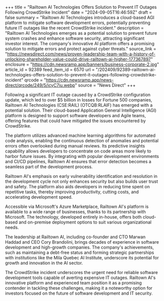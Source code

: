 +++
title = "Railtown AI Technologies Offers Solution to Prevent IT Outages Following CrowdStrike Incident"
date = "2024-09-05T16:46:59Z"
draft = false
summary = "Railtown AI Technologies introduces a cloud-based AGI platform to mitigate software development errors, potentially preventing future IT outages like the recent CrowdStrike incident."
description = "Railtown AI Technologies emerges as a potential solution to prevent future system crashes and enhance software security, attracting significant investor interest. The company's innovative AI platform offers a promising solution to mitigate errors and protect against cyber threats."
source_link = "https://newsdirect.com/news/proven-leadership-team-with-a-history-of-unlocking-shareholder-value-could-drive-railtown-ai-higher-177367897"
enclosure = "https://cdn.newsramp.app/banners/business-corporate-2.jpg"
article_id = 92389
feed_item_id = 6570
url = "/202409/92389-railtown-ai-technologies-offers-solution-to-prevent-it-outages-following-crowdstrike-incident"
qrcode = "https://cdn.newsramp.app/news-direct/qrcode/249/5/icyC7iu.webp"
source = "News Direct"
+++

<p>Following a significant IT outage caused by a CrowdStrike configuration update, which led to over $5 billion in losses for Fortune 500 companies, Railtown AI Technologies (CSE:RAIL) (OTCQB:RLAIF) has emerged with a potential solution. Their cloud-based Application General Intelligence (AGI) platform is designed to support software developers and Agile teams, offering features that could have mitigated the issues encountered by CrowdStrike.</p><p>The platform utilizes advanced machine learning algorithms for automated code analysis, enabling the continuous detection of anomalies and potential errors often overlooked during manual reviews. Its predictive insights capability allows developers to concentrate on code areas more likely to harbor future issues. By integrating with popular development environments and CI/CD pipelines, Railtown AI ensures that error detection becomes a seamless part of the development process.</p><p>Railtown AI's emphasis on early vulnerability identification and resolution in the development cycle not only enhances security but also builds user trust and safety. The platform also aids developers in reducing time spent on repetitive tasks, thereby improving productivity, cutting costs, and accelerating development speed.</p><p>Accessible via Microsoft's Azure Marketplace, Railtown AI's platform is available to a wide range of businesses, thanks to its partnership with Microsoft. The technology, developed entirely in-house, offers both cloud-based and on-premise deployment options to suit various organizational needs.</p><p>The leadership at Railtown AI, including co-founder and CTO Marwan Haddad and CEO Cory Brandolini, brings decades of experience in software development and high-growth companies. The company's achievements, such as maintaining a debt-free status and forming strategic partnerships with institutions like the Mila Quebec AI Institute, underscore its potential for growth and innovation in the AI sector.</p><p>The CrowdStrike incident underscores the urgent need for reliable software development tools capable of averting expensive IT outages. Railtown AI's innovative platform and experienced team position it as a promising contender in tackling these challenges, making it a noteworthy option for investors focused on the future of software development and IT security.</p>